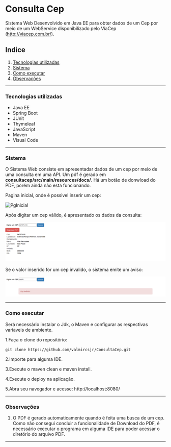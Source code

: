 # Consulta Cep

Sistema Web Desenvolvido em Java EE para obter dados de um Cep por meio de um WebService disponibilizado pelo ViaCep (http://viacep.com.br/).

## Indice
1. [Tecnologias utilizadas](#id1)
2. [Sistema](#id2)
3. [Como executar](#id3)
4. [Observações](#id4)


---

### Tecnologias utilizadas <a name="id1"></a>
* Java EE
* Spring Boot
* JUnit
* Thymeleaf
* JavaScript
* Maven
* Visual Code

---

### Sistema <a name="id2"></a>

O Sistema Web consiste em apresentadar dados de um cep por meio de uma consulta em uma API. Um pdf é gerado em **consultacep/src/main/resources/docs/**. Há um botão de donwload do PDF, porém ainda não esta funcionando.

Pagina inicial, onde é possivel inserir um cep:

![PgInicial](ConsultaCep/readmeimgs/pginicial.png)

Após digitar um cep válido, é apresentado os dados da consulta:

![consulta](readmeimgs/consulta.png)

Se o valor inserido for um cep invalido, o sistema emite um aviso:

![aviso](readmeimgs/aviso.png)

----

### Como executar <a name="id3"></a>

Será necessário instalar o Jdk, o Maven e configurar as respectivas variaveis de ambiente.


1.Faça o clone do repositório:
```
git clone https://github.com/valmircsjr/ConsultaCep.git
```

2.Importe para alguma IDE. 

3.Execute o maven clean e maven install. 

4.Execute o deploy na aplicação.

5.Abra seu navegador e acesse: http://localhost:8080/

---

### Observações <a name="id4"></a>

1. O PDF é gerado automaticamente quando é feita uma busca de um cep. Como não consegui concluir a funcionalidade de Download do PDF, é necessário executar o programa em alguma IDE para poder acessar o diretório do arquivo PDF.

---





